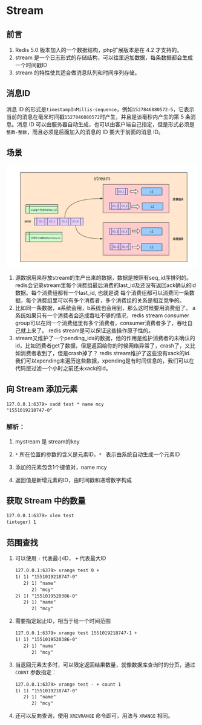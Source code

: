 # Stream

## 前言

1. Redis 5.0 版本加入的一个数据结构，php扩展版本是在 4.2 才支持的。
2. stream 是一个日志形式的存储结构，可以往里追加数据，每条数据都会生成一个时间戳ID
3. stream 的特性使其适合做消息队列和时间序列存储。

## 消息ID

消息 ID 的形式是`timestampInMillis-sequence`，例如`1527846880572-5`，它表示当前的消息在毫米时间戳`1527846880572`时产生，并且是该毫秒内产生的第 5 条消息。消息 ID 可以由服务器自动生成，也可以由客户端自己指定，但是形式必须是`整数-整数`，而且必须是后面加入的消息的 ID 要大于前面的消息 ID。

## 场景

![](./image/20180606075609_48631.png)

1. 源数据用来存放stream的生产出来的数据，数据是按照有seq_id序排列的。 redis会记录stream里每个消费组最后消费的last_id及还没有返回ack确认的id数据。每个消费组都有一个last_id, 也就是说 每个消费组都可以消费同一条数据，每个消费组里可以有多个消费者，多个消费组的关系是相互竞争的。
2.  比如同一条数据，a系统会用，b系统也会用到，那么这时候要用消费组了。 a系统如果只有一个消费者会造成吞吐不够的情况，redis stream consumer group可以在同一个消费组里有多个消费者，consumer消费者多了，吞吐自己就上来了。 redis stream是可以保证这些操作原子性的。
3. stream又维护了一个pending_ids的数据，他的作用是维护消费者的未确认的id，比如消费者get了数据，但是返回给你的时候网络异常了，crash了，又比如消费者收到了，但是crash掉了？ redis stream维护了这些没有xack的id. 我们可以xpending来遍历这些数据，xpending是有时间信息的，我们可以在代码层过滤一个小时之前还未xack的id。

## 向 Stream 添加元素

```html
127.0.0.1:6379> xadd test * name mcy
"1551019218747-0"
```

### 解析：

1. mystream 是 stream的key

2. `*`  所在位置的参数的含义是元素ID，`* ` 表示由系统自动生成一个元素ID

3. 添加的元素包含1个键值对，name mcy

4. 返回值是新增元素的ID，由时间戳和递增数字构成

## 获取 Stream 中的数量

``` html
127.0.0.1:6379> xlen test
(integer) 1
```

## 范围查找

1. 可以使用 `-` 代表最小ID， `+` 代表最大ID

   ```html
   127.0.0.1:6379> xrange test 0 +
   1) 1) "1551019218747-0"
      2) 1) "name"
         2) "mcy"
   2) 1) "1551019520386-0"
      2) 1) "name"
         2) "mcy"
   ```

2. 需要指定起止ID，相当于给一个时间范围

   ```html
   127.0.0.1:6379> xrange test 1551019218747-1 +
   1) 1) "1551019520386-0"
      2) 1) "name"
         2) "mcy"
   ```

3. 当返回元素太多时，可以限定返回结果数量，就像数据库查询时的分页，通过 `COUNT` 参数指定：

   ```html
   127.0.0.1:6379> xrange test - + count 1
   1) 1) "1551019218747-0"
      2) 1) "name"
         2) "mcy"
   ```

4. 还可以反向查询，使用 `XREVRANGE` 命令即可，用法与 `XRANGE` 相同。

